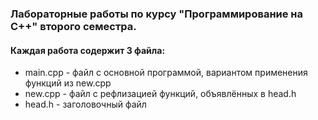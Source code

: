 ### Лабораторные работы по курсу "Программирование на C++" второго семестра.
#### Каждая работа содержит 3 файла:
- main.cpp - файл с основной программой, вариантом применения функций из new.cpp
- new.cpp - файл с рефлизацией функций, объявлённых в head.h
- head.h - заголовочный файл
